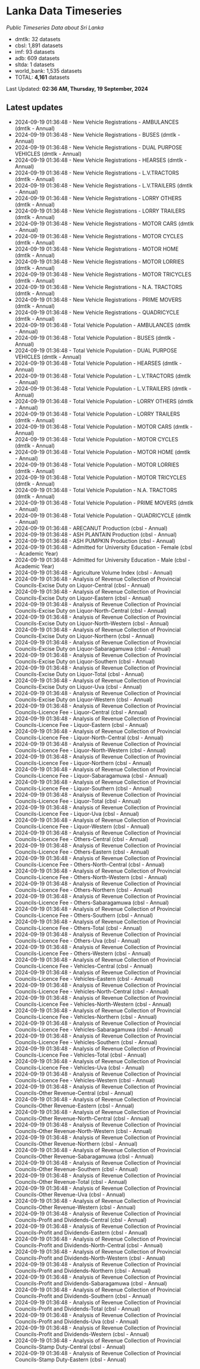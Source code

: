 # Lanka Data Timeseries
*Public Timeseries Data about Sri Lanka*

* dmtlk: 32 datasets
* cbsl: 1,891 datasets
* imf: 93 datasets
* adb: 609 datasets
* sltda: 1 datasets
* world_bank: 1,535 datasets
* TOTAL: **4,161** datasets

Last Updated: **02:36 AM, Thursday, 19 September, 2024**

## Latest updates

* 2024-09-19 01:36:48 - New Vehicle Registrations - AMBULANCES (dmtlk - Annual)
* 2024-09-19 01:36:48 - New Vehicle Registrations - BUSES (dmtlk - Annual)
* 2024-09-19 01:36:48 - New Vehicle Registrations - DUAL PURPOSE VEHICLES (dmtlk - Annual)
* 2024-09-19 01:36:48 - New Vehicle Registrations - HEARSES (dmtlk - Annual)
* 2024-09-19 01:36:48 - New Vehicle Registrations - L.V.TRACTORS (dmtlk - Annual)
* 2024-09-19 01:36:48 - New Vehicle Registrations - L.V.TRAILERS (dmtlk - Annual)
* 2024-09-19 01:36:48 - New Vehicle Registrations - LORRY OTHERS (dmtlk - Annual)
* 2024-09-19 01:36:48 - New Vehicle Registrations - LORRY TRAILERS (dmtlk - Annual)
* 2024-09-19 01:36:48 - New Vehicle Registrations - MOTOR CARS (dmtlk - Annual)
* 2024-09-19 01:36:48 - New Vehicle Registrations - MOTOR CYCLES (dmtlk - Annual)
* 2024-09-19 01:36:48 - New Vehicle Registrations - MOTOR HOME (dmtlk - Annual)
* 2024-09-19 01:36:48 - New Vehicle Registrations - MOTOR LORRIES (dmtlk - Annual)
* 2024-09-19 01:36:48 - New Vehicle Registrations - MOTOR TRICYCLES (dmtlk - Annual)
* 2024-09-19 01:36:48 - New Vehicle Registrations - N.A. TRACTORS (dmtlk - Annual)
* 2024-09-19 01:36:48 - New Vehicle Registrations - PRIME MOVERS (dmtlk - Annual)
* 2024-09-19 01:36:48 - New Vehicle Registrations - QUADRICYCLE (dmtlk - Annual)
* 2024-09-19 01:36:48 - Total Vehicle Population - AMBULANCES (dmtlk - Annual)
* 2024-09-19 01:36:48 - Total Vehicle Population - BUSES (dmtlk - Annual)
* 2024-09-19 01:36:48 - Total Vehicle Population - DUAL PURPOSE VEHICLES (dmtlk - Annual)
* 2024-09-19 01:36:48 - Total Vehicle Population - HEARSES (dmtlk - Annual)
* 2024-09-19 01:36:48 - Total Vehicle Population - L.V.TRACTORS (dmtlk - Annual)
* 2024-09-19 01:36:48 - Total Vehicle Population - L.V.TRAILERS (dmtlk - Annual)
* 2024-09-19 01:36:48 - Total Vehicle Population - LORRY OTHERS (dmtlk - Annual)
* 2024-09-19 01:36:48 - Total Vehicle Population - LORRY TRAILERS (dmtlk - Annual)
* 2024-09-19 01:36:48 - Total Vehicle Population - MOTOR CARS (dmtlk - Annual)
* 2024-09-19 01:36:48 - Total Vehicle Population - MOTOR CYCLES (dmtlk - Annual)
* 2024-09-19 01:36:48 - Total Vehicle Population - MOTOR HOME (dmtlk - Annual)
* 2024-09-19 01:36:48 - Total Vehicle Population - MOTOR LORRIES (dmtlk - Annual)
* 2024-09-19 01:36:48 - Total Vehicle Population - MOTOR TRICYCLES (dmtlk - Annual)
* 2024-09-19 01:36:48 - Total Vehicle Population - N.A. TRACTORS (dmtlk - Annual)
* 2024-09-19 01:36:48 - Total Vehicle Population - PRIME MOVERS (dmtlk - Annual)
* 2024-09-19 01:36:48 - Total Vehicle Population - QUADRICYCLE (dmtlk - Annual)
* 2024-09-19 01:36:48 - ARECANUT Production (cbsl - Annual)
* 2024-09-19 01:36:48 - ASH PLANTAIN Production (cbsl - Annual)
* 2024-09-19 01:36:48 - ASH PUMPKIN Production (cbsl - Annual)
* 2024-09-19 01:36:48 - Admitted for University Education - Female (cbsl - Academic Year)
* 2024-09-19 01:36:48 - Admitted for University Education - Male (cbsl - Academic Year)
* 2024-09-19 01:36:48 - Agriculture Volume Index (cbsl - Annual)
* 2024-09-19 01:36:48 - Analysis of Revenue Collection of Provincial Councils-Excise Duty on Liquor-Central (cbsl - Annual)
* 2024-09-19 01:36:48 - Analysis of Revenue Collection of Provincial Councils-Excise Duty on Liquor-Eastern (cbsl - Annual)
* 2024-09-19 01:36:48 - Analysis of Revenue Collection of Provincial Councils-Excise Duty on Liquor-North-Central (cbsl - Annual)
* 2024-09-19 01:36:48 - Analysis of Revenue Collection of Provincial Councils-Excise Duty on Liquor-North-Western (cbsl - Annual)
* 2024-09-19 01:36:48 - Analysis of Revenue Collection of Provincial Councils-Excise Duty on Liquor-Northern (cbsl - Annual)
* 2024-09-19 01:36:48 - Analysis of Revenue Collection of Provincial Councils-Excise Duty on Liquor-Sabaragamuwa (cbsl - Annual)
* 2024-09-19 01:36:48 - Analysis of Revenue Collection of Provincial Councils-Excise Duty on Liquor-Southern (cbsl - Annual)
* 2024-09-19 01:36:48 - Analysis of Revenue Collection of Provincial Councils-Excise Duty on Liquor-Total (cbsl - Annual)
* 2024-09-19 01:36:48 - Analysis of Revenue Collection of Provincial Councils-Excise Duty on Liquor-Uva (cbsl - Annual)
* 2024-09-19 01:36:48 - Analysis of Revenue Collection of Provincial Councils-Excise Duty on Liquor-Western (cbsl - Annual)
* 2024-09-19 01:36:48 - Analysis of Revenue Collection of Provincial Councils-Licence Fee - Liquor-Central (cbsl - Annual)
* 2024-09-19 01:36:48 - Analysis of Revenue Collection of Provincial Councils-Licence Fee - Liquor-Eastern (cbsl - Annual)
* 2024-09-19 01:36:48 - Analysis of Revenue Collection of Provincial Councils-Licence Fee - Liquor-North-Central (cbsl - Annual)
* 2024-09-19 01:36:48 - Analysis of Revenue Collection of Provincial Councils-Licence Fee - Liquor-North-Western (cbsl - Annual)
* 2024-09-19 01:36:48 - Analysis of Revenue Collection of Provincial Councils-Licence Fee - Liquor-Northern (cbsl - Annual)
* 2024-09-19 01:36:48 - Analysis of Revenue Collection of Provincial Councils-Licence Fee - Liquor-Sabaragamuwa (cbsl - Annual)
* 2024-09-19 01:36:48 - Analysis of Revenue Collection of Provincial Councils-Licence Fee - Liquor-Southern (cbsl - Annual)
* 2024-09-19 01:36:48 - Analysis of Revenue Collection of Provincial Councils-Licence Fee - Liquor-Total (cbsl - Annual)
* 2024-09-19 01:36:48 - Analysis of Revenue Collection of Provincial Councils-Licence Fee - Liquor-Uva (cbsl - Annual)
* 2024-09-19 01:36:48 - Analysis of Revenue Collection of Provincial Councils-Licence Fee - Liquor-Western (cbsl - Annual)
* 2024-09-19 01:36:48 - Analysis of Revenue Collection of Provincial Councils-Licence Fee - Others-Central (cbsl - Annual)
* 2024-09-19 01:36:48 - Analysis of Revenue Collection of Provincial Councils-Licence Fee - Others-Eastern (cbsl - Annual)
* 2024-09-19 01:36:48 - Analysis of Revenue Collection of Provincial Councils-Licence Fee - Others-North-Central (cbsl - Annual)
* 2024-09-19 01:36:48 - Analysis of Revenue Collection of Provincial Councils-Licence Fee - Others-North-Western (cbsl - Annual)
* 2024-09-19 01:36:48 - Analysis of Revenue Collection of Provincial Councils-Licence Fee - Others-Northern (cbsl - Annual)
* 2024-09-19 01:36:48 - Analysis of Revenue Collection of Provincial Councils-Licence Fee - Others-Sabaragamuwa (cbsl - Annual)
* 2024-09-19 01:36:48 - Analysis of Revenue Collection of Provincial Councils-Licence Fee - Others-Southern (cbsl - Annual)
* 2024-09-19 01:36:48 - Analysis of Revenue Collection of Provincial Councils-Licence Fee - Others-Total (cbsl - Annual)
* 2024-09-19 01:36:48 - Analysis of Revenue Collection of Provincial Councils-Licence Fee - Others-Uva (cbsl - Annual)
* 2024-09-19 01:36:48 - Analysis of Revenue Collection of Provincial Councils-Licence Fee - Others-Western (cbsl - Annual)
* 2024-09-19 01:36:48 - Analysis of Revenue Collection of Provincial Councils-Licence Fee - Vehicles-Central (cbsl - Annual)
* 2024-09-19 01:36:48 - Analysis of Revenue Collection of Provincial Councils-Licence Fee - Vehicles-Eastern (cbsl - Annual)
* 2024-09-19 01:36:48 - Analysis of Revenue Collection of Provincial Councils-Licence Fee - Vehicles-North-Central (cbsl - Annual)
* 2024-09-19 01:36:48 - Analysis of Revenue Collection of Provincial Councils-Licence Fee - Vehicles-North-Western (cbsl - Annual)
* 2024-09-19 01:36:48 - Analysis of Revenue Collection of Provincial Councils-Licence Fee - Vehicles-Northern (cbsl - Annual)
* 2024-09-19 01:36:48 - Analysis of Revenue Collection of Provincial Councils-Licence Fee - Vehicles-Sabaragamuwa (cbsl - Annual)
* 2024-09-19 01:36:48 - Analysis of Revenue Collection of Provincial Councils-Licence Fee - Vehicles-Southern (cbsl - Annual)
* 2024-09-19 01:36:48 - Analysis of Revenue Collection of Provincial Councils-Licence Fee - Vehicles-Total (cbsl - Annual)
* 2024-09-19 01:36:48 - Analysis of Revenue Collection of Provincial Councils-Licence Fee - Vehicles-Uva (cbsl - Annual)
* 2024-09-19 01:36:48 - Analysis of Revenue Collection of Provincial Councils-Licence Fee - Vehicles-Western (cbsl - Annual)
* 2024-09-19 01:36:48 - Analysis of Revenue Collection of Provincial Councils-Other Revenue-Central (cbsl - Annual)
* 2024-09-19 01:36:48 - Analysis of Revenue Collection of Provincial Councils-Other Revenue-Eastern (cbsl - Annual)
* 2024-09-19 01:36:48 - Analysis of Revenue Collection of Provincial Councils-Other Revenue-North-Central (cbsl - Annual)
* 2024-09-19 01:36:48 - Analysis of Revenue Collection of Provincial Councils-Other Revenue-North-Western (cbsl - Annual)
* 2024-09-19 01:36:48 - Analysis of Revenue Collection of Provincial Councils-Other Revenue-Northern (cbsl - Annual)
* 2024-09-19 01:36:48 - Analysis of Revenue Collection of Provincial Councils-Other Revenue-Sabaragamuwa (cbsl - Annual)
* 2024-09-19 01:36:48 - Analysis of Revenue Collection of Provincial Councils-Other Revenue-Southern (cbsl - Annual)
* 2024-09-19 01:36:48 - Analysis of Revenue Collection of Provincial Councils-Other Revenue-Total (cbsl - Annual)
* 2024-09-19 01:36:48 - Analysis of Revenue Collection of Provincial Councils-Other Revenue-Uva (cbsl - Annual)
* 2024-09-19 01:36:48 - Analysis of Revenue Collection of Provincial Councils-Other Revenue-Western (cbsl - Annual)
* 2024-09-19 01:36:48 - Analysis of Revenue Collection of Provincial Councils-Profit and Dividends-Central (cbsl - Annual)
* 2024-09-19 01:36:48 - Analysis of Revenue Collection of Provincial Councils-Profit and Dividends-Eastern (cbsl - Annual)
* 2024-09-19 01:36:48 - Analysis of Revenue Collection of Provincial Councils-Profit and Dividends-North-Central (cbsl - Annual)
* 2024-09-19 01:36:48 - Analysis of Revenue Collection of Provincial Councils-Profit and Dividends-North-Western (cbsl - Annual)
* 2024-09-19 01:36:48 - Analysis of Revenue Collection of Provincial Councils-Profit and Dividends-Northern (cbsl - Annual)
* 2024-09-19 01:36:48 - Analysis of Revenue Collection of Provincial Councils-Profit and Dividends-Sabaragamuwa (cbsl - Annual)
* 2024-09-19 01:36:48 - Analysis of Revenue Collection of Provincial Councils-Profit and Dividends-Southern (cbsl - Annual)
* 2024-09-19 01:36:48 - Analysis of Revenue Collection of Provincial Councils-Profit and Dividends-Total (cbsl - Annual)
* 2024-09-19 01:36:48 - Analysis of Revenue Collection of Provincial Councils-Profit and Dividends-Uva (cbsl - Annual)
* 2024-09-19 01:36:48 - Analysis of Revenue Collection of Provincial Councils-Profit and Dividends-Western (cbsl - Annual)
* 2024-09-19 01:36:48 - Analysis of Revenue Collection of Provincial Councils-Stamp Duty-Central (cbsl - Annual)
* 2024-09-19 01:36:48 - Analysis of Revenue Collection of Provincial Councils-Stamp Duty-Eastern (cbsl - Annual)